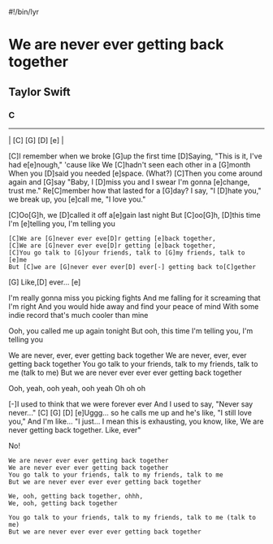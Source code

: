 #!/bin/lyr
# We are never ever getting back together
## Taylor Swift
### C

---

| [C] [G] [D] [e] |

[C]I remember when we broke [G]up the first time
[D]Saying, "This is it, I've had e[e]nough," 'cause like
We [C]hadn't seen each other in a [G]month
When you [D]said you needed [e]space. (What?)
[C]Then you come around again and [G]say
"Baby, I [D]miss you and I swear I'm gonna [e]change, trust me."
Re[C]member how that lasted for a [G]day?
I say, "I [D]hate you," we break up, you [e]call me, "I love you."

[C]Oo[G]h, we [D]called it off a[e]gain last night
But [C]oo[G]h, [D]this time I'm [e]telling you, I'm telling you

    [C]We are [G]never ever eve[D]r getting [e]back together,
    [C]We are [G]never ever eve[D]r getting [e]back together,
    [C]You go talk to [G]your friends, talk to [G]my friends, talk to [e]me
    But [C]we are [G]never ever ever[D] ever[-] getting back to[C]gether

[G] Like,[D] ever... [e]

I'm really gonna miss you picking fights
And me falling for it screaming that I'm right
And you would hide away and find your peace of mind
With some indie record that's much cooler than mine

Ooh, you called me up again tonight
But ooh, this time I'm telling you, I'm telling you

We are never, ever, ever getting back together
We are never, ever, ever getting back together
You go talk to your friends, talk to my friends, talk to me (talk to me)
But we are never ever ever ever getting back together

Ooh, yeah, ooh yeah, ooh yeah
Oh oh oh

[-]I used to think that we were forever ever
And I used to say, "Never say never..."
[C] [G] [D] [e]Uggg... so he calls me up and he's like, "I still love you,"
And I'm like... "I just... I mean this is exhausting, you know, like,
We are never getting back together. Like, ever"

No!

    We are never ever ever getting back together
    We are never ever ever getting back together
    You go talk to your friends, talk to my friends, talk to me
    But we are never ever ever ever getting back together

    We, ooh, getting back together, ohhh,
    We, ooh, getting back together

    You go talk to your friends, talk to my friends, talk to me (talk to me)
    But we are never ever ever ever getting back together